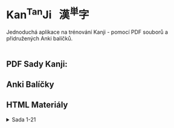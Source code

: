 
# Kan<sup>Tan</sup>Ji &nbsp; 漢<sup>単</sup>字
Jednoduchá aplikace na trénování Kanji - pomocí PDF souborů a přidružených Anki balíčků.
<br><br>

## PDF Sady Kanji:

## Anki Balíčky

## HTML Materiály

<details>
  <summary>
  Sada 1-21
  </summary>
  - <a href="static/1-21/押.html">Kanji 押</a>
</details>